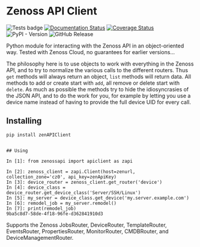 # Zenoss API Client

![Tests badge](https://github.com/dan-smalley/zenAPIClient/actions/workflows/test_and_lint.yml/badge.svg) 
[![Documentation Status](https://readthedocs.org/projects/zenapiclient/badge/?version=latest)](https://zenapiclient.readthedocs.io/en/latest/?badge=latest) 
[![Coverage Status](https://dan-smalley.github.io/zenAPIClient/coveragecoverage-badge.svg?dummy=8484744)](https://dan-smalley.github.io/zenAPIClient/index.html)
![PyPI - Version](https://img.shields.io/pypi/v/zenAPIClient?pypiBaseUrl=https%3A%2F%2Ftest.pypi.org&logo=pypi&label=TestPyPI) 
![GitHub Release](https://img.shields.io/github/v/release/dan-smalley/zenAPIClient?include_prereleases&logo=github&label=Release)




Python module for interacting with the Zenoss API in an object-oriented way.
Tested with Zenoss Cloud, no guarantees for earlier versions...

The philosophy here is to use objects to work with everything in the Zenoss API, and to try to normalize the various calls to the different routers.
Thus `get` methods will always return an object, `list` methods will return data.
All methods to add or create start with `add`, all remove or delete start with `delete`.
As much as possible the methods try to hide the idiosyncrasies of the JSON API, and to do the work for you, for example by letting you use a device name instead of having to provide the full device UID for every call.

## Installing

```
pip install zenAPIClient


## Using

In [1]: from zenossapi import apiclient as zapi

In [2]: zenoss_client = zapi.Client(host=zenurl, collection_zone='cz0', api_key=zenApiKey)
In [3]: device_router = zenoss_client.get_router('device')
In [4]: device_class = device_router.get_device_class('Server/SSH/Linux')
In [5]: my_server = device_class.get_device('my.server.example.com')
In [6]: remodel_job = my_server.remodel()
In [7]: print(remodel_job)
9ba5c8d7-58de-4f18-96fe-d362841910d3
```

Supports the Zenoss JobsRouter, DeviceRouter, TemplateRouter, EventsRouter, PropertiesRouter, MonitorRouter, CMDBRouter, and DeviceManagementRouter.
